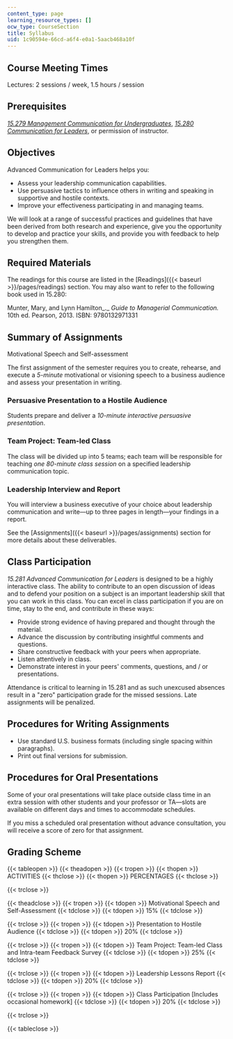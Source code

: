```yaml
---
content_type: page
learning_resource_types: []
ocw_type: CourseSection
title: Syllabus
uid: 1c90594e-66cd-a6f4-e0a1-5aacb468a10f
---
```


Course Meeting Times
--------------------

Lectures: 2 sessions / week, 1.5 hours / session

Prerequisites
-------------

[_15.279 Management Communication for Undergraduates_](/courses/15-279-management-communication-for-undergraduates-fall-2012), [_15.280 Communication for Leaders_](/courses/15-280-communication-for-managers-fall-2016), or permission of instructor.

Objectives
----------

Advanced Communication for Leaders helps you:

*   Assess your leadership communication capabilities.
*   Use persuasive tactics to influence others in writing and speaking in supportive and hostile contexts.
*   Improve your effectiveness participating in and managing teams.

We will look at a range of successful practices and guidelines that have been derived from both research and experience, give you the opportunity to develop and practice your skills, and provide you with feedback to help you strengthen them.

Required Materials
------------------

The readings for this course are listed in the [Readings]({{< baseurl >}}/pages/readings) section. You may also want to refer to the following book used in 15.280:

Munter, Mary, and Lynn Hamilton_._ _Guide to Managerial Communication._ 10th ed. Pearson, 2013. ISBN: 9780132971331

Summary of Assignments
----------------------

Motivational Speech and Self-assessment

The first assignment of the semester requires you to create, rehearse, and execute a _5-minute_ motivational or visioning speech to a business audience and assess your presentation in writing.

### Persuasive Presentation to a Hostile Audience

Students prepare and deliver a _10-minute interactive persuasive presentation_.

### Team Project: Team-led Class

The class will be divided up into 5 teams; each team will be responsible for teaching _one 80-minute class session_ on a specified leadership communication topic.

### Leadership Interview and Report

You will interview a business executive of your choice about leadership communication and write—up to three pages in length—your findings in a report.

See the [Assignments]({{< baseurl >}}/pages/assignments) section for more details about these deliverables.

Class Participation
-------------------

_15.281 Advanced Communication for Leaders_ is designed to be a highly interactive class. The ability to contribute to an open discussion of ideas and to defend your position on a subject is an important leadership skill that you can work in this class. You can excel in class participation if you are on time, stay to the end, and contribute in these ways:

*   Provide strong evidence of having prepared and thought through the material.
*   Advance the discussion by contributing insightful comments and questions.
*   Share constructive feedback with your peers when appropriate.
*   Listen attentively in class.
*   Demonstrate interest in your peers' comments, questions, and / or presentations.

Attendance is critical to learning in 15.281 and as such unexcused absences result in a "zero" participation grade for the missed sessions. Late assignments will be penalized.

Procedures for Writing Assignments
----------------------------------

*   Use standard U.S. business formats (including single spacing within paragraphs).
*   Print out final versions for submission.

Procedures for Oral Presentations
---------------------------------

Some of your oral presentations will take place outside class time in an extra session with other students and your professor or TA—slots are available on different days and times to accommodate schedules.

If you miss a scheduled oral presentation without advance consultation, you will receive a score of zero for that assignment.

Grading Scheme
--------------

{{< tableopen >}}
{{< theadopen >}}
{{< tropen >}}
{{< thopen >}}
ACTIVITIES
{{< thclose >}}
{{< thopen >}}
PERCENTAGES
{{< thclose >}}

{{< trclose >}}

{{< theadclose >}}
{{< tropen >}}
{{< tdopen >}}
Motivational Speech and Self-Assessment
{{< tdclose >}}
{{< tdopen >}}
15%
{{< tdclose >}}

{{< trclose >}}
{{< tropen >}}
{{< tdopen >}}
Presentation to Hostile Audience
{{< tdclose >}}
{{< tdopen >}}
20%
{{< tdclose >}}

{{< trclose >}}
{{< tropen >}}
{{< tdopen >}}
Team Project: Team-led Class and Intra-team Feedback Survey
{{< tdclose >}}
{{< tdopen >}}
25%
{{< tdclose >}}

{{< trclose >}}
{{< tropen >}}
{{< tdopen >}}
Leadership Lessons Report
{{< tdclose >}}
{{< tdopen >}}
20%
{{< tdclose >}}

{{< trclose >}}
{{< tropen >}}
{{< tdopen >}}
Class Participation \[Includes occasional homework\]
{{< tdclose >}}
{{< tdopen >}}
20%
{{< tdclose >}}

{{< trclose >}}

{{< tableclose >}}